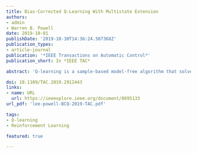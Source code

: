 ```yaml
---
title: Bias-Corrected Q-Learning With Multistate Extension
authors:
- admin
- Warren B. Powell
date: 2019-10-01
publishDate: '2019-10-30T14:36:24.507368Z'
publication_types:
- article-journal
publication: '*IEEE Transactions on Automatic Control*'
publication_short: In *IEEE TAC*

abstract: 'Q-learning is a sample-based model-free algorithm that solves Markov decision problems asymptotically, but in finite time, it can perform poorly when random rewards and transitions result in large variance of value estimates. We pinpoint its cause to be the estimation bias due to the maximum operator in Q-learning algorithm, and present the evidence of max-operator bias in its Q value estimates. We then present an asymptotically optimal bias-correction strategy and construct an extension to bias-corrected Q-learning algorithm to multistate Markov decision processes, with asymptotic convergence properties as strong as those from Q-learning. We report the empirical performance of the bias-corrected Q-learning algorithm with multistate extension in two model problems: A multiarmed bandit version of Roulette and an electricity storage control simulation. The bias-corrected Q-learning algorithm with multistate extension is shown to control max-operator bias effectively, where the bias-resistance can be tuned predictably by adjusting a correction parameter.'

doi: 10.1109/TAC.2019.2912443
links:
- name: URL
  url: https://ieeexplore.ieee.org/document/8695133
url_pdf: 'lee-powell-BCQ-2019-TAC.pdf'

tags:
- Q-learning
- Reinforcement Learning

featured: true

---
```


